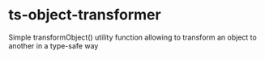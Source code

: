# ts-object-transformer
Simple transformObject() utility function allowing to transform an object to another in a type-safe way

